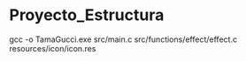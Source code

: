 # Proyecto_Estructura
 
gcc -o TamaGucci.exe src/main.c src/functions/effect/effect.c resources/icon/icon.res
